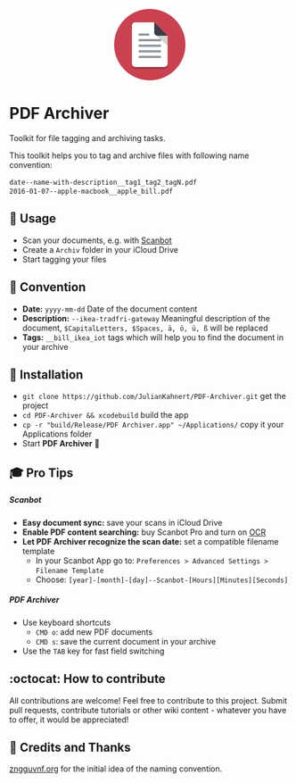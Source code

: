 <p align="center">
<img src="PDFArchiver/Assets.xcassets/AppIcon.appiconset/1055071-128.png">
</p>

# PDF Archiver
Toolkit for file tagging and archiving tasks.

This toolkit helps you to tag and archive files with following name convention:
```
date--name-with-description__tag1_tag2_tagN.pdf
2016-01-07--apple-macbook__apple_bill.pdf
```

## :rocket: Usage
* Scan your documents, e.g. with [Scanbot](https://scanbot.io)
* Create a `Archiv` folder in your iCloud Drive
* Start tagging your files

## :scroll: Convention
* **Date:** `yyyy-mm-dd` Date of the document content
* **Description:** `--ikea-tradfri-gateway` Meaningful description of the document, `$CapitalLetters, $Spaces, ä, ö, ü, ß` will be replaced
* **Tags:** `__bill_ikea_iot` tags which will help you to find the document in your archive

## :floppy_disk: Installation
* `git clone https://github.com/JulianKahnert/PDF-Archiver.git` get the project
* `cd PDF-Archiver && xcodebuild` build the app
* `cp -r "build/Release/PDF Archiver.app" ~/Applications/` copy it your Applications folder
* Start **PDF Archiver** :rocket:

## :mortar_board: Pro Tips
##### Scanbot
* **Easy document sync:** save your scans in iCloud Drive
* **Enable PDF content searching:** buy Scanbot Pro and turn on [OCR](https://en.wikipedia.org/wiki/Optical_character_recognition)
* **Let PDF Archiver recognize the scan date:** set a compatible filename template
    * In your Scanbot App go to: `Preferences > Advanced Settings > Filename Template`
    * Choose: `[year]-[month]-[day]--Scanbot-[Hours][Minutes][Seconds]`

##### PDF Archiver
* Use keyboard shortcuts
    * `CMD o`: add new PDF documents
    * `CMD s`: save the current document in your archive
* Use the `TAB` key for fast field switching

## :octocat: How to contribute
All contributions are welcome!
Feel free to contribute to this project.
Submit pull requests, contribute tutorials or other wiki content - whatever you have to offer, it would be appreciated!

## :book: Credits and Thanks

[zngguvnf.org](https://zngguvnf.org) for the initial idea of the naming convention.
